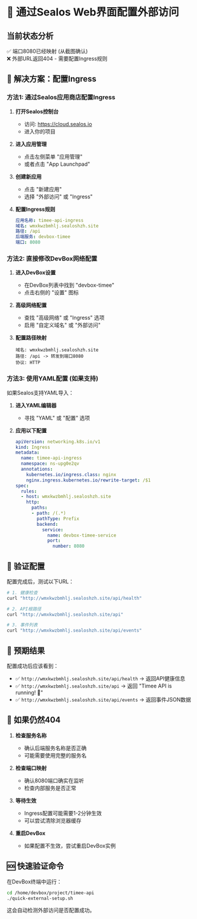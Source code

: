 # 🔧 通过Sealos Web界面配置外部访问

## 当前状态分析
✅ 端口8080已经映射 (从截图确认)  
❌ 外部URL返回404 - 需要配置Ingress规则

## 🎯 解决方案：配置Ingress

### 方法1: 通过Sealos应用商店配置Ingress

1. **打开Sealos控制台**
   - 访问: https://cloud.sealos.io
   - 进入你的项目

2. **进入应用管理**
   - 点击左侧菜单 "应用管理"
   - 或者点击 "App Launchpad"

3. **创建新应用**
   - 点击 "新建应用"
   - 选择 "外部访问" 或 "Ingress"

4. **配置Ingress规则**
   ```yaml
   应用名称: timee-api-ingress
   域名: wmxkwzbmhlj.sealoshzh.site
   路径: /api
   后端服务: devbox-timee
   端口: 8080
   ```

### 方法2: 直接修改DevBox网络配置

1. **进入DevBox设置**
   - 在DevBox列表中找到 "devbox-timee"
   - 点击右侧的 "设置" 图标

2. **高级网络配置**
   - 查找 "高级网络" 或 "Ingress" 选项
   - 启用 "自定义域名" 或 "外部访问"

3. **配置路径映射**
   ```
   域名: wmxkwzbmhlj.sealoshzh.site
   路径: /api -> 转发到端口8080
   协议: HTTP
   ```

### 方法3: 使用YAML配置 (如果支持)

如果Sealos支持YAML导入：

1. **进入YAML编辑器**
   - 寻找 "YAML" 或 "配置" 选项

2. **应用以下配置**
   ```yaml
   apiVersion: networking.k8s.io/v1
   kind: Ingress
   metadata:
     name: timee-api-ingress
     namespace: ns-upg0e2qv
     annotations:
       kubernetes.io/ingress.class: nginx
       nginx.ingress.kubernetes.io/rewrite-target: /$1
   spec:
     rules:
     - host: wmxkwzbmhlj.sealoshzh.site
       http:
         paths:
         - path: /(.*)
           pathType: Prefix
           backend:
             service:
               name: devbox-timee-service
               port:
                 number: 8080
   ```

## 🧪 验证配置

配置完成后，测试以下URL：

```bash
# 1. 健康检查
curl "http://wmxkwzbmhlj.sealoshzh.site/api/health"

# 2. API根路径
curl "http://wmxkwzbmhlj.sealoshzh.site/api"

# 3. 事件列表
curl "http://wmxkwzbmhlj.sealoshzh.site/api/events"
```

## 📱 预期结果

配置成功后应该看到：
- ✅ `http://wmxkwzbmhlj.sealoshzh.site/api/health` → 返回API健康信息
- ✅ `http://wmxkwzbmhlj.sealoshzh.site/api` → 返回 "Timee API is running! 🚀"
- ✅ `http://wmxkwzbmhlj.sealoshzh.site/api/events` → 返回事件JSON数据

## 🔄 如果仍然404

1. **检查服务名称**
   - 确认后端服务名称是否正确
   - 可能需要使用完整的服务名

2. **检查端口映射**
   - 确认8080端口确实在监听
   - 检查内部服务是否正常

3. **等待生效**
   - Ingress配置可能需要1-2分钟生效
   - 可以尝试清除浏览器缓存

4. **重启DevBox**
   - 如果配置不生效，尝试重启DevBox实例

## 🆘 快速验证命令

在DevBox终端中运行：
```bash
cd /home/devbox/project/timee-api
./quick-external-setup.sh
```

这会自动检测外部访问是否配置成功。 